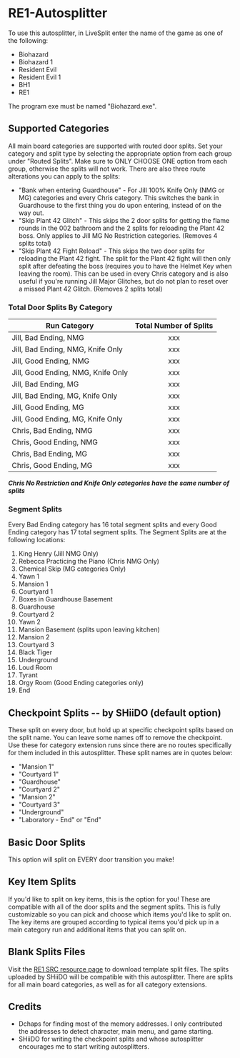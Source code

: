 # RE1-Autosplitter

To use this autosplitter, in LiveSplit enter the name of the game as one of the following:
* Biohazard
* Biohazard 1
* Resident Evil
* Resident Evil 1
* BH1
* RE1

The program exe must be named "Biohazard.exe".

## Supported Categories

All main board categories are supported with routed door splits. Set your category and split type by selecting the appropriate option from each group under "Routed Splits". Make sure to ONLY CHOOSE ONE option from each group, otherwise the splits will not work.
There are also three route alterations you can apply to the splits:
* "Bank when entering Guardhouse" - For Jill 100% Knife Only (NMG or MG) categories and every Chris category. This switches the bank in Guardhouse to the first thing you do upon entering, instead of on the way out.
* "Skip Plant 42 Glitch" - This skips the 2 door splits for getting the flame rounds in the 002 bathroom and the 2 splits for reloading the Plant 42 boss. Only applies to Jill MG No Restriction categories. (Removes 4 splits total)
* "Skip Plant 42 Fight Reload" - This skips the two door splits for reloading the Plant 42 fight. The split for the Plant 42 fight will then only split after defeating the boss (requires you to have the Helmet Key when leaving the room). This can be used in every Chris category and is also useful if you're running Jill Major Glitches, but do not plan to reset over a missed Plant 42 Glitch. (Removes 2 splits total)

### Total Door Splits By Category

|            Run Category             | Total Number of Splits |
|-------------------------------------|:----------------------:|
| Jill, Bad Ending, NMG               | xxx                    |
| Jill, Bad Ending, NMG, Knife Only   | xxx                    |
| Jill, Good Ending, NMG              | xxx                    |
| Jill, Good Ending, NMG, Knife Only  | xxx                    |
| Jill, Bad Ending, MG                | xxx                    |
| Jill, Bad Ending, MG, Knife Only    | xxx                    |
| Jill, Good Ending, MG               | xxx                    |
| Jill, Good Ending, MG, Knife Only   | xxx                    |
| Chris, Bad Ending, NMG              | xxx                    |
| Chris, Good Ending, NMG             | xxx                    |
| Chris, Bad Ending, MG               | xxx                    |
| Chris, Good Ending, MG              | xxx                    |

***Chris No Restriction and Knife Only categories have the same number of splits***


### Segment Splits

Every Bad Ending category has 16 total segment splits and every Good Ending category has 17 total segment splits. The Segment Splits are at the following locations:

1. King Henry (Jill NMG Only)
2. Rebecca Practicing the Piano (Chris NMG Only)
3. Chemical Skip (MG categories Only)
4. Yawn 1
5. Mansion 1
6. Courtyard 1
7. Boxes in Guardhouse Basement
8. Guardhouse
9. Courtyard 2
10. Yawn 2
11. Mansion Basement (splits upon leaving kitchen)
12. Mansion 2
13. Courtyard 3
14. Black Tiger
15. Underground
16. Loud Room
17. Tyrant
18. Orgy Room (Good Ending categories only)
19. End

## Checkpoint Splits -- by SHiiDO (default option)

These split on every door, but hold up at specific checkpoint splits based on the split name. You can leave some names off to remove the checkpoint. Use these for category extension runs since there are no routes specifically for them included in this autosplitter. These split names are in quotes below:
* "Mansion 1"
* "Courtyard 1"
* "Guardhouse"
* "Courtyard 2"
* "Mansion 2"
* "Courtyard 3"
* "Underground"
* "Laboratory - End" or "End"

## Basic Door Splits

This option will split on EVERY door transition you make!

## Key Item Splits

If you'd like to split on key items, this is the option for you! These are compatible with all of the door splits and the segment splits. This is fully customizable so you can pick and choose which items you'd like to split on. The key items are grouped according to typical items you'd pick up in a main category run and additional items that you can split on. 

## Blank Splits Files

Visit the [RE1 SRC resource page](https://www.speedrun.com/residentevil/resources) to download template split files. The splits uploaded by SHiiDO will be compatible with this autosplitter. There are splits for all main board categories, as well as for all category extensions.

## Credits
* Dchaps for finding most of the memory addresses. I only contributed the addresses to detect character, main menu, and game starting.
* SHiiDO for writing the checkpoint splits and whose autosplitter encourages me to start writing autosplitters.